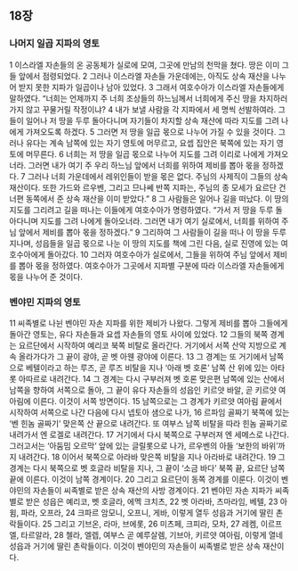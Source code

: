 ## 18장
### 나머지 일곱 지파의 영토
1 이스라엘 자손들의 온 공동체가 실로에 모여, 그곳에 만남의 천막을 쳤다. 땅은 이미 그들 앞에서 점령되었다.
2 그러나 이스라엘 자손들 가운데에는, 아직도 상속 재산을 나누어 받지 못한 지파가 일곱이나 남아 있었다.
3 그래서 여호수아가 이스라엘 자손들에게 말하였다. “너희는 언제까지 주 너희 조상들의 하느님께서 너희에게 주신 땅을 차지하러 가지 않고 꾸물거릴 작정이냐?
4 내가 보낼 사람을 각 지파에서 세 명씩 선발하여라. 그들이 일어나 저 땅을 두루 돌아다니며 자기들이 차지할 상속 재산에 따라 지도를 그려 나에게 가져오도록 하겠다.
5 그러면 저 땅을 일곱 몫으로 나누어 가질 수 있을 것이다. 그러나 유다는 계속 남쪽에 있는 자기 영토에 머무르고, 요셉 집안은 북쪽에 있는 자기 영토에 머무른다.
6 너희는 저 땅을 일곱 몫으로 나누어 지도를 그려 이리로 나에게 가져오너라. 그러면 내가 여기 주 우리 하느님 앞에서 너희를 위하여 제비를 뽑아 몫을 정하겠다.
7 그러나 너희 가운데에서 레위인들이 받을 몫은 없다. 주님의 사제직이 그들의 상속 재산이다. 또한 가드와 르우벤, 그리고 므나쎄 반쪽 지파는, 주님의 종 모세가 요르단 건너편 동쪽에서 준 상속 재산을 이미 받았다.”
8 그 사람들은 일어나 길을 떠났다. 이 땅의 지도를 그리려고 길을 떠나는 이들에게 여호수아가 명령하였다. “가서 저 땅을 두루 돌아다니며 지도를 그려 나에게 돌아오너라. 그러면 내가 여기 실로에서, 너희를 위하여 주님 앞에서 제비를 뽑아 몫을 정하겠다.”
9 그리하여 그 사람들이 길을 떠나 이 땅을 두루 지나며, 성읍들을 일곱 몫으로 나눈 이 땅의 지도를 책에 그린 다음, 실로 진영에 있는 여호수아에게 돌아갔다.
10 그러자 여호수아가 실로에서, 그들을 위하여 주님 앞에서 제비를 뽑아 몫을 정하였다. 여호수아가 그곳에서 지파별 구분에 따라 이스라엘 자손들에게 몫을 나누어 준 것이다.
### 벤야민 지파의 영토
11 씨족별로 나뉜 벤야민 자손 지파를 위한 제비가 나왔다. 그렇게 제비를 뽑아 그들에게 돌아간 영토는, 유다 자손들과 요셉 자손들의 영토 사이에 있었다.
12 그들의 북쪽 경계는 요르단에서 시작하여 예리코 북쪽 비탈로 올라간다. 거기에서 서쪽 산악 지방으로 계속 올라가다가 그 끝이 광야, 곧 벳 아웬 광야에 이른다.
13 그 경계는 또 거기에서 남쪽으로 베텔이라고 하는 루즈, 곧 루즈 비탈을 지나 ‘아래 벳 호론’ 남쪽 산 위에 있는 아타롯 아따르로 내려간다.
14 그 경계는 다시 구부러져 벳 호론 맞은편 남쪽에 있는 산에서 남쪽을 향하여 서쪽으로 돌아, 그 끝이 유다 자손들의 성읍인 키르얏 바알, 곧 키르얏 여아림에 이른다. 이것이 서쪽 방면이다.
15 남쪽으로는 그 경계가 키르얏 여아림 끝에서 시작하여 서쪽으로 나간 다음에 다시 넵토아 샘으로 나가,
16 르파임 골짜기 북쪽에 있는 ‘벤 힌놈 골짜기’ 맞은쪽 산 끝으로 내려간다. 또 여부스 남쪽 비탈을 따라 힌놈 골짜기로 내려가서 엔 로겔로 내려간다.
17 거기에서 다시 북쪽으로 구부러져 엔 세메스로 나간다. 그러고서는 ‘아둠밈 오르막’ 앞에 있는 글릴롯으로 나가, 르우벤의 아들 ‘보한의 바위’까지 내려간다.
18 이어서 북쪽으로 아라바 맞은쪽 비탈을 지나 아라바로 내려간다.
19 그 경계는 다시 북쪽으로 벳 호글라 비탈을 지나, 그 끝이 ‘소금 바다’ 북쪽 끝, 요르단 남쪽 끝에 이른다. 이것이 남쪽 경계이다.
20 그리고 요르단이 동쪽 경계를 이룬다. 이것이 벤야민의 자손들이 씨족별로 받은 상속 재산의 사방 경계이다.
21 벤야민 자손 지파가 씨족별로 받은 성읍은 예리코, 벳 호글라, 에멕 크치츠,
22 벳 아라바, 츠마라임, 베텔,
23 아윔, 파라, 오프라,
24 크파르 암모니, 오프니, 게바, 이렇게 열두 성읍과 거기에 딸린 촌락들이다.
25 그리고 기브온, 라마, 브에롯,
26 미츠페, 크피라, 모차,
27 레켐, 이르프엘, 타르알라,
28 첼라, 엘렙, 여부스 곧 예루살렘, 기브아, 키르얏 여아림, 이렇게 열네 성읍과 거기에 딸린 촌락들이다. 이것이 벤야민의 자손들이 씨족별로 받은 상속 재산이다.
